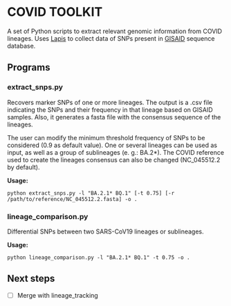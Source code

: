 # COVID TOOLKIT

A set of Python scripts to extract relevant genomic information from COVID lineages. Uses [Lapis](https://lapis.cov-spectrum.org/openapi/#/) to collect data of SNPs present in [GISAID](https://gisaid.org/) sequence database.

## Programs
### extract_snps.py
Recovers marker SNPs of one or more lineages. The output is a .csv file indicating the SNPs and their frequency in that lineage based on GISAID samples. Also, it generates a fasta file with the consensus sequence of the lineages.

The user can modify the minimum threshold frequency of SNPs to be considered (0.9 as default value). One or several lineages can be used as input, as well as a group of sublineages (e. g.: BA.2*). The COVID reference used to create the lineages consensus can also be changed (NC_045512.2 by default).

**Usage:**

```python extract_snps.py -l "BA.2.1* BQ.1" [-t 0.75] [-r /path/to/reference/NC_045512.2.fasta] -o .```

### lineage_comparison.py
Differential SNPs between two SARS-CoV19 lineages or sublineages.

**Usage:**

```python lineage_comparison.py -l "BA.2.1* BQ.1" -t 0.75 -o .```

## Next steps
- [ ] Merge with lineage_tracking
